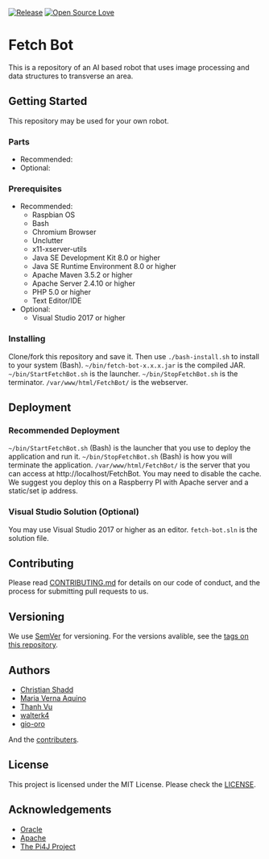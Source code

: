 [![Release](https://jitpack.io/v/cshadd/fetch-bot.svg)](https://jitpack.io/#cshadd/fetch-bot)
[![Open Source Love](https://badges.frapsoft.com/os/mit/mit.svg?v=102)](https://github.com/ellerbrock/open-source-badge/)

# Fetch Bot
This is a repository of an AI based robot that uses image processing and data structures to transverse an area.

## Getting Started
This repository may be used for your own robot.

### Parts
* Recommended:
* Optional:

### Prerequisites
* Recommended:
    - Raspbian OS
    - Bash
    - Chromium Browser
    - Unclutter
    - x11-xserver-utils
    - Java SE Development Kit 8.0 or higher
    - Java SE Runtime Environment 8.0 or higher
    - Apache Maven 3.5.2 or higher
    - Apache Server 2.4.10 or higher
    - PHP 5.0 or higher
    - Text Editor/IDE
* Optional:
    - Visual Studio 2017 or higher

### Installing
Clone/fork this repository and save it. Then use ``./bash-install.sh`` to install to your system (Bash).
``~/bin/fetch-bot-x.x.x.jar`` is the compiled JAR.
``~/bin/StartFetchBot.sh`` is the launcher.
``~/bin/StopFetchBot.sh`` is the terminator.
``/var/www/html/FetchBot/`` is the webserver.

## Deployment

### Recommended Deployment
``~/bin/StartFetchBot.sh`` (Bash) is the launcher that you use to deploy the application and run it. ``~/bin/StopFetchBot.sh`` (Bash) is how you will terminate the application.
``/var/www/html/FetchBot/`` is the server that you can access at http://localhost/FetchBot. You may need to disable the cache. We suggest you deploy this on a Raspberry PI with Apache server and a static/set ip address.

### Visual Studio Solution (Optional)
You may use Visual Studio 2017 or higher as an editor. ``fetch-bot.sln`` is the solution file.

## Contributing
Please read [CONTRIBUTING.md](CONTRIBUTING.md) for details on our code of conduct, and the process for submitting pull requests to us.

## Versioning
We use [SemVer](http://semver.org/) for versioning. For the versions avalible, see the [tags on this repository](https://github.com/cshadd/fetch-bot/tags).

## Authors
* [Christian Shadd](https://github.com/cshadd)
* [Maria Verna Aquino](https://github.com/anrev09)
* [Thanh Vu](https://github.com/Vu-Thanh)
* [walterk4](https://github.com/walterk4)
* [gio-oro](https://github.com/gio-oro)

And the [contributers](https://github.com/cshadd/fetch-bot/graphs/contributors).

## License
This project is licensed under the MIT License. Please check the [LICENSE](LICENSE).

## Acknowledgements
* [Oracle](https://www.oracle.com/)
* [Apache](https://www.apache.org/)
* [The Pi4J Project](http://pi4j.com/)
